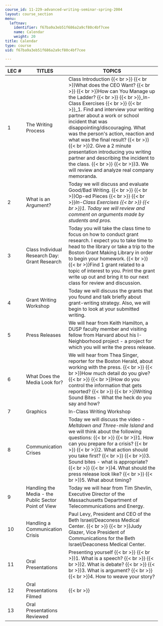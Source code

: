 ```yaml
---
course_id: 11-229-advanced-writing-seminar-spring-2004
layout: course_section
menu:
  leftnav:
    identifier: f67ba9a3eb51f686a2a9cf80c4bf7cee
    name: Calendar
    weight: 20
title: Calendar
type: course
uid: f67ba9a3eb51f686a2a9cf80c4bf7cee

---
```


| LEC # | TITLES | TOPICS |
| --- | --- | --- |
| 1 | The Writing Process | Class Introduction  {{< br >}}  {{< br >}}What does the CEO Want?  {{< br >}}  {{< br >}}How can You Manage up the Ladder?  {{< br >}}  {{< br >}}_In-Class Exercises  {{< br >}}  {{< br >}}_1\. Find and interview your writing partner about a work or school incident that was disappointing/discouraging. What was the person's action, reaction and what was the final result?  {{< br >}}  {{< br >}}2\. Give a 2 minute presentation introducing you writing partner and describing the incident to the class.  {{< br >}}  {{< br >}}3\. We will review and analyze real company memoranda. |
| 2 | What is an Argument? | Today we will discuss and evaluate Good/Bad Writing.  {{< br >}}  {{< br >}}Op-ed Pieces  {{< br >}}  {{< br >}}_In-Class Exercises  {{< br >}}  {{< br >}}_1\. Today we will review and comment on arguments made by students and pros_._ |
| 3 | Class Individual Research Day: Grant Research | Today you will take the class time to focus on how to conduct grant research. I expect you to take time to head to the library or take a trip to the Boston Grant Making Library in order to begin your homework.  {{< br >}}  {{< br >}}Find 1 grant related to a topic of interest to you. Print the grant write up out and bring it to our next class for review and discussion. |
| 4 | Grant Writing Workshop | Today we will discuss the grants that you found and talk briefly about grant-writing strategy. Also, we will begin to look at your submitted writing. |
| 5 | Press Releases | We will hear from Keith Hamilton, a DUSP faculty member and visiting fellow from Harvard about his I-Neighborhood project - a project for which you will write the press release. |
| 6 | What Does the Media Look for? | We will hear from Thea Singer, reporter for the Boston Herald, about working with the press.  {{< br >}}  {{< br >}}How much detail do you give?  {{< br >}}  {{< br >}}How do you control the information that gets reported?  {{< br >}}  {{< br >}}Writing Sound Bites - What the heck do you say and how? |
| 7 | Graphics | In-Class Writing Workshop |
| 8 | Communication Crises | Today we will discuss the video - _Meltdown and Three-mile Island_ and we will think about the following questions:  {{< br >}}  {{< br >}}1\. How can you prepare for a crisis?  {{< br >}}  {{< br >}}2\. What action should you take first?  {{< br >}}  {{< br >}}3\. Sound bites - what is appropriate?  {{< br >}}  {{< br >}}4\. What should the press release look like?  {{< br >}}  {{< br >}}5\. What about timing? |
| 9 | Handling the Media - the Public Sector Point of View | Today we will hear from Tim Shevlin, Executive Director of the Massachusetts Department of Telecommunications and Energy. |
| 10 | Handling a Communication Crisis | Paul Levy, President and CEO of the Beth Israel/Deaconess Medical Center.  {{< br >}}  {{< br >}}Judy Glazer, Vice President of Communications for the Beth Israel/Deaconess Medical Center. |
| 11 | Oral Presentations | Presenting yourself  {{< br >}}  {{< br >}}1\. What is a speech?  {{< br >}}  {{< br >}}2\. What is debate?  {{< br >}}  {{< br >}}3\. What is argument?  {{< br >}}  {{< br >}}4\. How to weave your story? |
| 12 | Oral Presentations Filmed |   {{< br >}}  |
| 13 | Oral Presentations Reviewed |